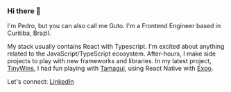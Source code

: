 ### Hi there 👋

I'm Pedro, but you can also call me Guto. I'm a Frontend Engineer based in Curitiba, Brazil.

My stack usually contains React with Typescript. I'm excited about anything related to the JavaScript/TypeScript ecosystem. After-hours, I make side projects to play with new frameworks and libraries. In my latest project, [TinyWins](https://www.tinywinsapp.com/), I had fun playing with [Tamagui](https://tamagui.dev/), using React Native with [Expo](https://expo.dev/).

Let's connect: [LinkedIn](https://www.linkedin.com/in/gutosanches)
